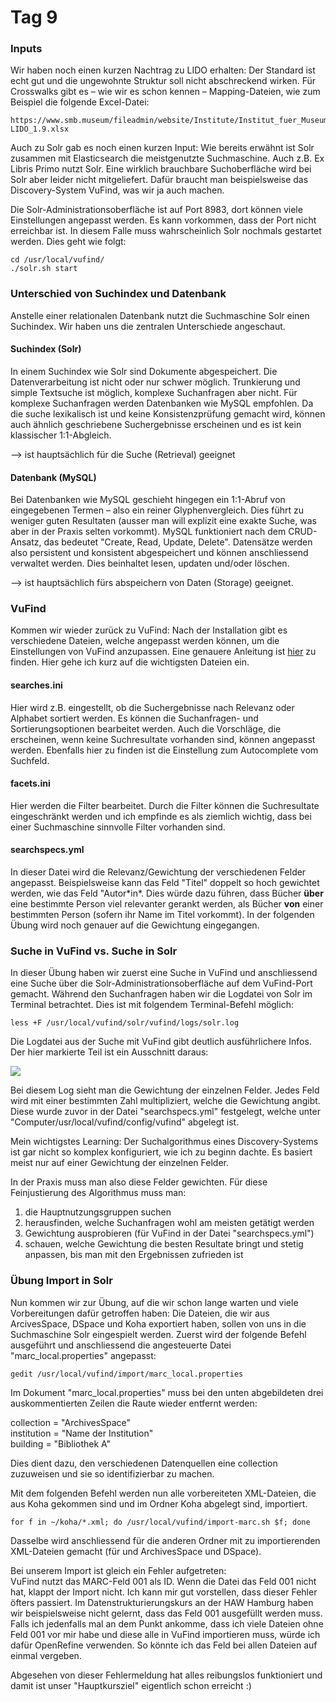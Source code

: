 # Tag 9

### Inputs

Wir haben noch einen kurzen Nachtrag zu LIDO erhalten: Der Standard ist echt gut und die ungewohnte Struktur soll nicht abschreckend wirken. Für Crosswalks gibt es – wie wir es schon kennen – Mapping-Dateien, wie zum Beispiel die folgende Excel-Datei:

```
https://www.smb.museum/fileadmin/website/Institute/Institut_fuer_Museumsforschung/Fachstelle_Museum/DDB-LIDO_1.9.xlsx
```

Auch zu Solr gab es noch einen kurzen Input: Wie bereits erwähnt ist Solr zusammen mit Elasticsearch die meistgenutzte Suchmaschine. Auch z.B. Ex Libris Primo nutzt Solr. Eine wirklich brauchbare Suchoberfläche wird bei Solr aber leider nicht mitgeliefert. Dafür braucht man beispielsweise das Discovery-System VuFind, was wir ja auch machen.

Die Solr-Administrationsoberfläche ist auf Port 8983, dort können viele Einstellungen angepasst werden. Es kann vorkommen, dass der Port nicht erreichbar ist. In diesem Falle muss wahrscheinlich Solr nochmals gestartet werden. Dies geht wie folgt:

```
cd /usr/local/vufind/
./solr.sh start
```

### Unterschied von Suchindex und Datenbank

Anstelle einer relationalen Datenbank nutzt die Suchmaschine Solr einen Suchindex. Wir haben uns die zentralen Unterschiede angeschaut.

#### Suchindex (Solr)

In einem Suchindex wie Solr sind Dokumente abgespeichert. Die Datenverarbeitung ist nicht oder nur schwer möglich. Trunkierung und simple Textsuche ist möglich, komplexe Suchanfragen aber nicht. Für komplexe Suchanfragen werden Datenbanken wie MySQL empfohlen. Da die suche lexikalisch ist und keine Konsistenzprüfung gemacht wird, können auch ähnlich geschriebene Suchergebnisse erscheinen und es ist kein klassischer 1:1-Abgleich.

--> ist hauptsächlich für die Suche (Retrieval) geeignet
    
#### Datenbank (MySQL)

Bei Datenbanken wie MySQL geschieht hingegen ein 1:1-Abruf von eingegebenen Termen – also ein reiner Glyphenvergleich. Dies führt zu weniger guten Resultaten (ausser man will explizit eine exakte Suche, was aber in der Praxis selten vorkommt). MySQL funktioniert nach dem CRUD-Ansatz, das bedeutet "Create, Read, Update, Delete". Datensätze werden also persistent und konsistent abgespeichert und können anschliessend verwaltet werden. Dies beinhaltet lesen, updaten und/oder löschen.

--> ist hauptsächlich fürs abspeichern von Daten (Storage) geeignet.

### VuFind

Kommen wir wieder zurück zu VuFind: Nach der Installation gibt es verschiedene Dateien, welche angepasst werden können, um die Einstellungen von VuFind anzupassen. Eine genauere Anleitung ist [hier](https://vufind.org/wiki/videos:configuring_search_and_facet_settings) zu finden. Hier gehe ich kurz auf die wichtigsten Dateien ein.

#### searches.ini

Hier wird z.B. eingestellt, ob die Suchergebnisse nach Relevanz oder Alphabet sortiert werden. Es können die Suchanfragen- und Sortierungsoptionen bearbeitet werden. Auch die Vorschläge, die erscheinen, wenn keine Suchresultate vorhanden sind, können angepasst werden. Ebenfalls hier zu finden ist die Einstellung zum Autocomplete vom Suchfeld.

#### facets.ini

Hier werden die Filter bearbeitet. Durch die Filter können die Suchresultate eingeschränkt werden und ich empfinde es als ziemlich wichtig, dass bei einer Suchmaschine sinnvolle Filter vorhanden sind.

#### searchspecs.yml

In dieser Datei wird die Relevanz/Gewichtung der verschiedenen Felder angepasst. Beispielsweise kann das Feld "Titel" doppelt so hoch gewichtet werden, wie das Feld "Autor\*in*. Dies würde dazu führen, dass Bücher **über** eine bestimmte Person viel relevanter gerankt werden, als Bücher **von** einer bestimmten Person (sofern ihr Name im Titel vorkommt). In der folgenden Übung wird noch genauer auf die Gewichtung eingegangen.

### Suche in VuFind vs. Suche in Solr

In dieser Übung haben wir zuerst eine Suche in VuFind und anschliessend eine Suche über die Solr-Administrationsoberfläche auf dem VuFind-Port gemacht. Während den Suchanfragen haben wir die Logdatei von Solr im Terminal betrachtet. Dies ist mit folgendem Terminal-Befehl möglich:

```
less +F /usr/local/vufind/solr/vufind/logs/solr.log
```

Die Logdatei aus der Suche mit VuFind gibt deutlich ausführlichere Infos. Der hier markierte Teil ist ein Ausschnitt daraus:

![](https://raw.githubusercontent.com/remooda/bain/master/pictures/3.png)

Bei diesem Log sieht man die Gewichtung der einzelnen Felder. Jedes Feld wird mit einer bestimmten Zahl multipliziert, welche die Gewichtung angibt. Diese wurde zuvor in der Datei "searchspecs.yml" festgelegt, welche unter "Computer/usr/local/vufind/config/vufind" abgelegt ist.

Mein wichtigstes Learning: Der Suchalgorithmus eines Discovery-Systems ist gar nicht so komplex konfiguriert, wie ich zu beginn dachte. Es basiert meist nur auf einer Gewichtung der einzelnen Felder.

In der Praxis muss man also diese Felder gewichten. Für diese Feinjustierung des Algorithmus muss man:
1. die Hauptnutzungsgruppen suchen
2. herausfinden, welche Suchanfragen wohl am meisten getätigt werden
3. Gewichtung ausprobieren (für VuFind in der Datei "searchspecs.yml")
4. schauen, welche Gewichtung die besten Resultate bringt und stetig anpassen, bis man mit den Ergebnissen zufrieden ist

### Übung Import in Solr

Nun kommen wir zur Übung, auf die wir schon lange warten und viele Vorbereitungen dafür getroffen haben: Die Dateien, die wir aus ArcivesSpace, DSpace und Koha exportiert haben, sollen von uns in die Suchmaschine Solr eingespielt werden. Zuerst wird der folgende Befehl ausgeführt und anschliessend die angesteuerte Datei "marc_local.properties" angepasst:

```
gedit /usr/local/vufind/import/marc_local.properties
```

Im Dokument "marc_local.properties" muss bei den unten abgebildeten drei auskommentierten Zeilen die Raute wieder entfernt werden:

collection = "ArchivesSpace"<br>
institution = "Name der Institution"<br>
building = "Bibliothek A"

Dies dient dazu, den verschiedenen Datenquellen eine collection zuzuweisen und sie so identifizierbar zu machen.

Mit dem folgenden Befehl werden nun alle vorbereiteten XML-Dateien, die aus Koha gekommen sind und im Ordner Koha abgelegt sind, importiert.

```
for f in ~/koha/*.xml; do /usr/local/vufind/import-marc.sh $f; done
```

Dasselbe wird anschliessend für die anderen Ordner mit zu importierenden XML-Dateien gemacht (für und ArchivesSpace und DSpace).

Bei unserem Import ist gleich ein Fehler aufgetreten: <br>
VuFind nutzt das MARC-Feld 001 als ID. Wenn die Datei das Feld 001 nicht hat, klappt der Import nicht. Ich kann mir gut vorstellen, dass dieser Fehler öfters passiert. Im Datenstrukturierungskurs an der HAW Hamburg haben wir beispielsweise nicht gelernt, dass das Feld 001 ausgefüllt werden muss. Falls ich jedenfalls mal an dem Punkt ankomme, dass ich viele Dateien ohne Feld 001 vor mir habe und diese alle in VuFind importieren muss, würde ich dafür OpenRefine verwenden. So könnte ich das Feld bei allen Dateien auf einmal vergeben.

Abgesehen von dieser Fehlermeldung hat alles reibungslos funktioniert und damit ist unser "Hauptkursziel" eigentlich schon erreicht :)